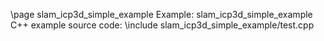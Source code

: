 \page slam_icp3d_simple_example Example: slam_icp3d_simple_example
C++ example source code:
\include slam_icp3d_simple_example/test.cpp
